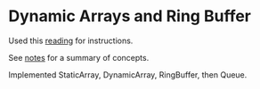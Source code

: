 # Dynamic Arrays and Ring Buffer

Used this [reading](https://github.com/appacademy/sf-job-search-curriculum/blob/master/algorithms/arrays/arrays_reading.md) for instructions.

See [notes](https://github.com/zamandalee/AlgorithmsNotes/blob/master/DynamicArrays.md) for a summary of concepts.

Implemented StaticArray, DynamicArray, RingBuffer, then Queue.
